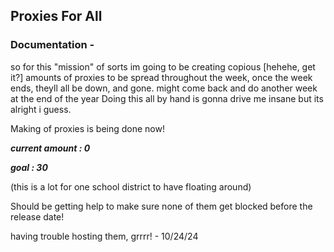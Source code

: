 ## Proxies For All

### Documentation -
so for this "mission" of sorts im going to be creating copious [hehehe, get it?] amounts of proxies to be spread throughout the week, once the week ends, theyll all be down, and gone.
might come back and do another week at the end of the year
Doing this all by hand is gonna drive me insane but its alright i guess.

Making of proxies is being done now!

***current amount : 0***

***goal : 30***

(this is a lot for one school district to have floating around)

Should be getting help to make sure none of them get blocked before the release date!

having trouble hosting them, grrrr! - 10/24/24
